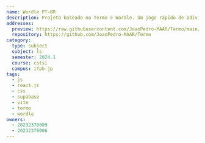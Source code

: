 ```yaml
---
name: Wordle PT-BR
description: Projeto baseado no Termo e Wordle. Um jogo rápido de adivinhar a palavra em 6 tentativas.
addresses:
  preview: https://raw.githubusercontent.com/JoaoPedro-MAAR/Termo/main/preview.png
  repository: https://github.com/JoaoPedro-MAAR/Termo
category:
  type: subject
  subject: ls
  semester: 2024.1
  course: cstsi
  campus: ifpb-jp
tags:
  - js
  - react.js
  - css
  - supabase
  - vite
  - termo
  - wordle
owners:
  - 20232370009
  - 20232370006
---
```

